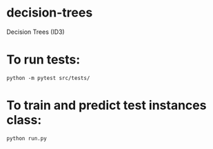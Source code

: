 # decision-trees
Decision Trees (ID3)

# To run tests:
`python -m pytest src/tests/`

# To train and predict test instances class:
`python run.py`
